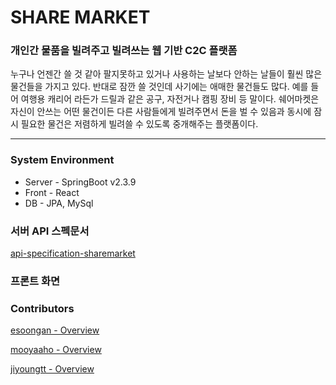 # SHARE MARKET

### 개인간 물품을 빌려주고 빌려쓰는 웹 기반 C2C 플랫폼

누구나 언젠간 쓸 것 같아 팔지못하고 있거나 사용하는 날보다 안하는 날들이 훨씬 많은 물건들을 가지고 있다. 반대로 잠깐 쓸 것인데 사기에는 애매한 물건들도 많다. 예를 들어 여행용 캐리어 라든가 드릴과 같은 공구, 자전거나 캠핑 장비 등 말이다. 쉐어마켓은 자신이 안쓰는 어떤 물건이든 다른 사람들에게 빌려주면서 돈을 벌 수 있음과 동시에 잠시 필요한 물건은 저렴하게 빌려쓸 수 있도록 중개해주는 플랫폼이다.

---

### System Environment

- Server - SpringBoot v2.3.9
- Front - React
- DB - JPA, MySql

### 서버 API 스펙문서

[api-specification-sharemarket](https://www.notion.so/URI-7586458dc8814afea3ff301e41844ea0)

### 프론트 화면


### Contributors

[esoongan - Overview](https://github.com/esoongan)

[mooyaaho - Overview](https://github.com/mooyaaho)

[jiyoungtt - Overview](https://github.com/jiyoungtt)
